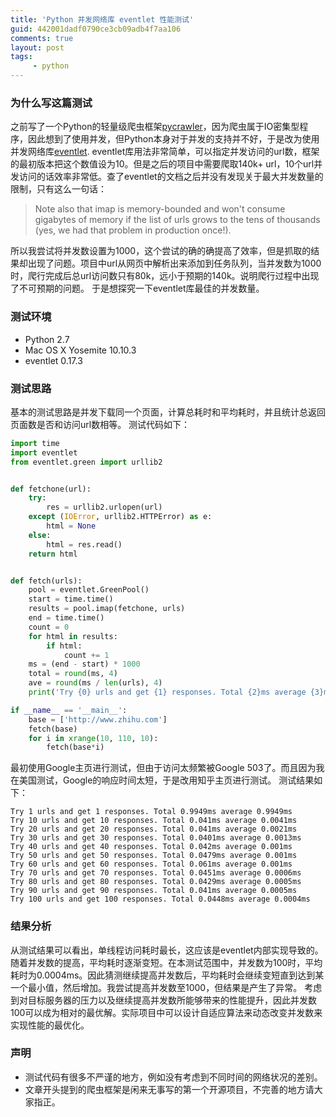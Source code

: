 ```yaml
---
title: 'Python 并发网络库 eventlet 性能测试'
guid: 442001dadf0790ce3cb09adb4f7aa106 
comments: true
layout: post
tags:
     - python
---
```


### 为什么写这篇测试
之前写了一个Python的轻量级爬虫框架[pycrawler](https://github.com/pengmeng/PyCrawler)，因为爬虫属于IO密集型程序，因此想到了使用并发，但Python本身对于并发的支持并不好，于是改为使用并发网络库[eventlet](http://eventlet.net).
eventlet库用法非常简单，可以指定并发访问的url数，框架的最初版本把这个数值设为10。但是之后的项目中需要爬取140k+ url，10个url并发访问的话效率非常低。查了eventlet的文档之后并没有发现关于最大并发数量的限制，只有这么一句话：
> Note also that imap is memory-bounded and won't consume gigabytes of memory if the list of urls grows to the tens of thousands (yes, we had that problem in production once!).

所以我尝试将并发数设置为1000，这个尝试的确的确提高了效率，但是抓取的结果却出现了问题。项目中url从网页中解析出来添加到任务队列，当并发数为1000时，爬行完成后总url访问数只有80k，远小于预期的140k。说明爬行过程中出现了不可预期的问题。
于是想探究一下eventlet库最佳的并发数量。

### 测试环境
 - Python 2.7
 - Mac OS X Yosemite 10.10.3
 - eventlet 0.17.3

### 测试思路
基本的测试思路是并发下载同一个页面，计算总耗时和平均耗时，并且统计总返回页面数是否和访问url数相等。
测试代码如下：

``` python
import time
import eventlet
from eventlet.green import urllib2


def fetchone(url):
    try:
        res = urllib2.urlopen(url)
    except (IOError, urllib2.HTTPError) as e:
        html = None
    else:
        html = res.read()
    return html


def fetch(urls):
    pool = eventlet.GreenPool()
    start = time.time()
    results = pool.imap(fetchone, urls)
    end = time.time()
    count = 0
    for html in results:
        if html:
            count += 1
    ms = (end - start) * 1000
    total = round(ms, 4)
    ave = round(ms / len(urls), 4)
    print('Try {0} urls and get {1} responses. Total {2}ms average {3}ms'.format(len(urls), count, total, ave))

if __name__ == '__main__':
    base = ['http://www.zhihu.com']
    fetch(base)
    for i in xrange(10, 110, 10):
        fetch(base*i)
```

最初使用Google主页进行测试，但由于访问太频繁被Google 503了。而且因为我在美国测试，Google的响应时间太短，于是改用知乎主页进行测试。
测试结果如下：

```
Try 1 urls and get 1 responses. Total 0.9949ms average 0.9949ms
Try 10 urls and get 10 responses. Total 0.041ms average 0.0041ms
Try 20 urls and get 20 responses. Total 0.041ms average 0.0021ms
Try 30 urls and get 30 responses. Total 0.0401ms average 0.0013ms                                                          
Try 40 urls and get 40 responses. Total 0.042ms average 0.001ms
Try 50 urls and get 50 responses. Total 0.0479ms average 0.001ms
Try 60 urls and get 60 responses. Total 0.061ms average 0.001ms
Try 70 urls and get 70 responses. Total 0.0451ms average 0.0006ms
Try 80 urls and get 80 responses. Total 0.0429ms average 0.0005ms
Try 90 urls and get 90 responses. Total 0.041ms average 0.0005ms
Try 100 urls and get 100 responses. Total 0.0448ms average 0.0004ms
```

### 结果分析
从测试结果可以看出，单线程访问耗时最长，这应该是eventlet内部实现导致的。随着并发数的提高，平均耗时逐渐变短。在本测试范围中，并发数为100时，平均耗时为0.0004ms。因此猜测继续提高并发数后，平均耗时会继续变短直到达到某一个最小值，然后增加。我尝试提高并发数至1000，但结果是产生了异常。
考虑到对目标服务器的压力以及继续提高并发数所能够带来的性能提升，因此并发数100可以成为相对的最优解。实际项目中可以设计自适应算法来动态改变并发数来实现性能的最优化。

### 声明
 - 测试代码有很多不严谨的地方，例如没有考虑到不同时间的网络状况的差别。
 - 文章开头提到的爬虫框架是闲来无事写的第一个开源项目，不完善的地方请大家指正。
